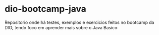 # dio-bootcamp-java
Repositorio onde há testes, exemplos e exercicios feitos no bootcamp da DIO, tendo foco em aprender mais sobre o Java Basico
